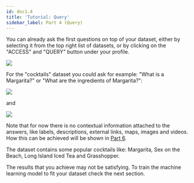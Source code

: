 ```yaml
---
id: doc1.4
title: 'Tutorial: Query'
sidebar_label: Part 4 (Query)
---
```


You can already ask the first questions on top of your dataset, either by selecting it from the top right list of datasets, or by clicking on the "ACCESS" and "QUERY" button
under your profile.

![](/img/screenshots/profile_with_dataset.png)

For the "cocktails" dataset you could ask for example: "What is a Margarita?" or "What are the ingredients of Margarita?":

![](/img/screenshots/question.png)

and

![](/img/screenshots/question2.png)

Note that for now there is no contextual information attached to the answers, like labels, descriptions, external links, maps, images and videos. How this can be achieved
will be shown in [Part 6](/docs/doc1.6).

The dataset contains some popular cocktails like: Margarita, Sex on the Beach, Long Island Iced Tea and Grasshopper.

The results that you achieve may not be satisfying. To train the machine learning model to fit your dataset check the next section.
